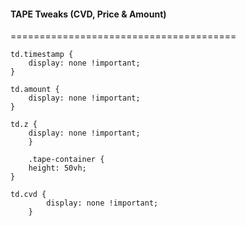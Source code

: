 #### TAPE Tweaks (CVD, Price & Amount)
=======================================


 	td.timestamp { 
  		display: none !important; 
	}
 
 	td.amount { 
  		display: none !important; 
	}
 
 	td.z { 
  		display: none !important; 
    	}
     
     	.tape-container { 
  		height: 50vh; 
	}
 
 	td.cvd { 
	    	display: none !important; 
    	}



